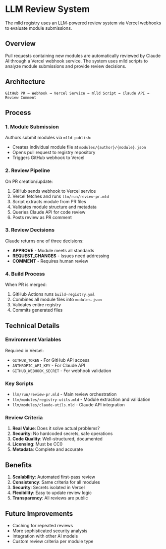# LLM Review System

The mlld registry uses an LLM-powered review system via Vercel webhooks to evaluate module submissions.

## Overview

Pull requests containing new modules are automatically reviewed by Claude AI through a Vercel webhook service. The system uses mlld scripts to analyze module submissions and provide review decisions.

## Architecture

```
GitHub PR → Webhook → Vercel Service → mlld Script → Claude API → Review Comment
```

## Process

### 1. Module Submission
Authors submit modules via `mlld publish`:
- Creates individual module file at `modules/{author}/{module}.json`
- Opens pull request to registry repository
- Triggers GitHub webhook to Vercel

### 2. Review Pipeline
On PR creation/update:
1. GitHub sends webhook to Vercel service
2. Vercel fetches and runs `llm/run/review-pr.mld`
3. Script extracts module from PR files
4. Validates module structure and metadata
5. Queries Claude API for code review
6. Posts review as PR comment

### 3. Review Decisions
Claude returns one of three decisions:
- **APPROVE** - Module meets all standards
- **REQUEST_CHANGES** - Issues need addressing
- **COMMENT** - Requires human review

### 4. Build Process
When PR is merged:
1. GitHub Actions runs `build-registry.yml`
2. Combines all module files into `modules.json`
3. Validates entire registry
4. Commits generated files

## Technical Details

### Environment Variables
Required in Vercel:
- `GITHUB_TOKEN` - For GitHub API access
- `ANTHROPIC_API_KEY` - For Claude API
- `GITHUB_WEBHOOK_SECRET` - For webhook validation

### Key Scripts
- `llm/run/review-pr.mld` - Main review orchestration
- `llm/modules/registry-utils.mld` - Module extraction and validation
- `llm/modules/claude-utils.mld` - Claude API integration

### Review Criteria
1. **Real Value**: Does it solve actual problems?
2. **Security**: No hardcoded secrets, safe operations
3. **Code Quality**: Well-structured, documented
4. **Licensing**: Must be CC0
5. **Metadata**: Complete and accurate

## Benefits

1. **Scalability**: Automated first-pass review
2. **Consistency**: Same criteria for all modules
3. **Security**: Secrets isolated in Vercel
4. **Flexibility**: Easy to update review logic
5. **Transparency**: All reviews are public

## Future Improvements

- Caching for repeated reviews
- More sophisticated security analysis
- Integration with other AI models
- Custom review criteria per module type
